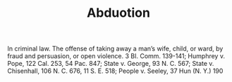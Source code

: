 ---
title: Abduotion
permalink: "/definitions/abduotion.html"
body: In criminal law. The offense of taking away a man’s wife, child, or ward, by
  fraud and persuasion, or open violence. 3 BI. Comm. 139-141; Humphrey v. Pope, 122
  Cal. 253, 54 Pac. 847; State v. George, 93 N. C. 567; State v. Chisenhall, 106 N.
  C. 676, 11 S. E. 518; People v. Seeley, 37 Hun (N. Y.) 190
published_at: '2018-07-07'
layout: post
---